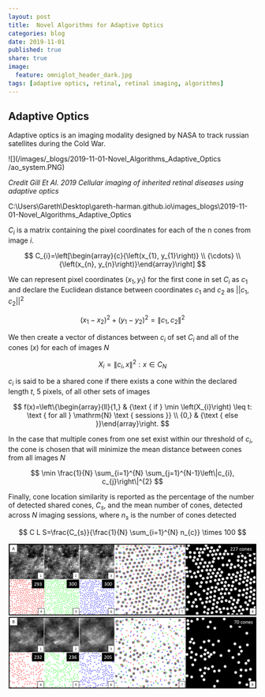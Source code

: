 ```yaml
---
layout: post
title: 	Novel Algorithms for Adaptive Optics
categories: blog
date: 2019-11-01
published: true
share: true
image:
  feature: omniglot_header_dark.jpg
tags: [adaptive optics, retinal, retinal imaging, algorithms]
---
```


## Adaptive Optics

Adaptive optics is an imaging modality designed by NASA to track russian satellites during the Cold War. 

![](/images/_blogs/2019-11-01-Novel_Algorithms_Adaptive_Optics
/ao_system.PNG)

*Credit Gill Et Al. 2019 Cellular imaging of inherited retinal diseases using adaptive optics*

C:\Users\Gareth\Desktop\gareth-harman.github.io\images\_blogs\2019-11-01-Novel_Algorithms_Adaptive_Optics

$`C_i`$ is a matrix containing the pixel coordinates for each of the n cones from image $`i`$.

$$
C_{i}=\left[\begin{array}{c}{\left(x_{1}, y_{1}\right)} \\ {\cdots} \\ {\left(x_{n}, y_{n}\right)}\end{array}\right]
$$

We can represent pixel coordinates $`(x_1, y_1)`$ for the first cone in set $`C_i`$ as $`c_1`$ and declare the Euclidean distance between coordinates $`c_1`$ and $`c_2`$ as $`||c_1, c_2||^2`$


$$
\left(x_{1}-x_{2}\right)^{2}+\left(y_{1}-y_{2}\right)^{2}=\left\|c_{1}, c_{2}\right\|^{2}
$$

We then create a vector of distances between $c_i$ of set $C_i$ and all of the cones $(x)$ for each of images $N$

$$
X_{i}=\left\|c_{i}, x\right\|^{2}: x \in C_{N}
$$

$c_i$ is said to be a shared cone if there exists a cone within the declared length $t$, 5 pixels, of all other sets of images

$$
f(x)=\left\{\begin{array}{ll}{1,} & {\text { if } \min \left(X_{i}\right) \leq t: \text { for all } \mathrm{N} \text { sessions }} \\ {0,} & {\text { else }}\end{array}\right.
$$

In the case that multiple cones from one set exist within our threshold of $c_i$, the cone is chosen that will minimize the mean distance between cones from all images $N$

$$
\min \frac{1}{N} \sum_{i=1}^{N} \sum_{j=1}^{N-1}\left\|c_{i}, c_{j}\right\|^{2}
$$

Finally, cone location similarity is reported as the percentage of the number of detected shared cones, $C_s$, and the mean number of cones, detected across $N$ imaging sessions, where $n_s$ is the number of cones detected

$$
C L S=\frac{C_{s}}{\frac{1}{N} \sum_{i=1}^{N} n_{c}} \times 100
$$



![](images/_blogs/2019-11-01-Novel_Algorithms_Adaptive_Optics/new_overview.PNG)
